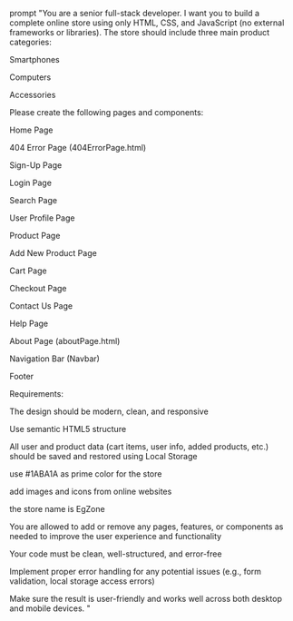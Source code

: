 prompt 
"You are a senior full-stack developer. I want you to build a complete online store using only HTML, CSS, and JavaScript (no external frameworks or libraries). The store should include three main product categories:

Smartphones

Computers

Accessories

Please create the following pages and components:

Home Page

404 Error Page (404ErrorPage.html)

Sign-Up Page

Login Page

Search Page

User Profile Page

Product Page

Add New Product Page

Cart Page

Checkout Page

Contact Us Page

Help Page

About Page (aboutPage.html)

Navigation Bar (Navbar)

Footer

Requirements:

The design should be modern, clean, and responsive

Use semantic HTML5 structure

All user and product data (cart items, user info, added products, etc.) should be saved and restored using Local Storage

use #1ABA1A as prime color for the store

add images and icons from online websites 

the store name is EgZone

You are allowed to add or remove any pages, features, or components as needed to improve the user experience and functionality

Your code must be clean, well-structured, and error-free

Implement proper error handling for any potential issues (e.g., form validation, local storage access errors)

Make sure the result is user-friendly and works well across both desktop and mobile devices.
"
